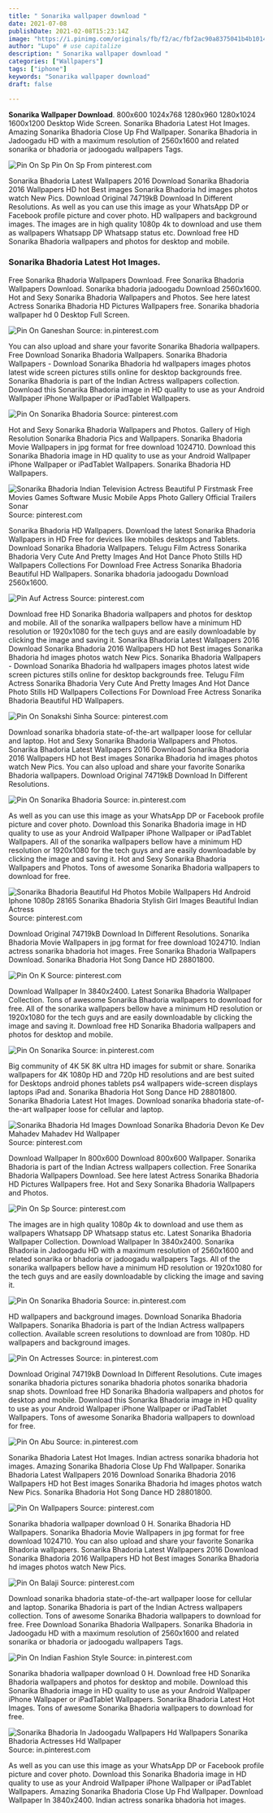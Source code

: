 ```yaml
---
title: " Sonarika wallpaper download "
date: 2021-07-08
publishDate: 2021-02-08T15:23:14Z
image: "https://i.pinimg.com/originals/fb/f2/ac/fbf2ac90a8375041b4b10145727688fd.jpg"
author: "Lupo" # use capitalize
description: " Sonarika wallpaper download "
categories: ["Wallpapers"]
tags: ["iphone"]
keywords: "Sonarika wallpaper download"
draft: false

---
```



**Sonarika Wallpaper Download**. 800x600 1024x768 1280x960 1280x1024 1600x1200 Desktop Wide Screen. Sonarika Bhadoria Latest Hot Images. Amazing Sonarika Bhadoria Close Up Fhd Wallpaper. Sonarika Bhadoria in Jadoogadu HD with a maximum resolution of 2560x1600 and related sonarika or bhadoria or jadoogadu wallpapers Tags.

![Pin On Sp](https://i.pinimg.com/originals/c6/7b/fb/c67bfba794c25f55738312a5acbeffd2.jpg "Pin On Sp")
Pin On Sp From pinterest.com


Sonarika Bhadoria Latest Wallpapers 2016 Download Sonarika Bhadoria 2016 Wallpapers HD hot Best images Sonarika Bhadoria hd images photos watch New Pics. Download Original 74719kB Download In Different Resolutions. As well as you can use this image as your WhatsApp DP or Facebook profile picture and cover photo. HD wallpapers and background images. The images are in high quality 1080p 4k to download and use them as wallpapers Whatsapp DP Whatsapp status etc. Download free HD Sonarika Bhadoria wallpapers and photos for desktop and mobile.

### Sonarika Bhadoria Latest Hot Images.

Free Sonarika Bhadoria Wallpapers Download. Free Sonarika Bhadoria Wallpapers Download. Sonarika bhadoria jadoogadu Download 2560x1600. Hot and Sexy Sonarika Bhadoria Wallpapers and Photos. See here latest Actress Sonarika Bhadoria HD Pictures Wallpapers free. Sonarika bhadoria wallpaper hd 0 Desktop Full Screen.


![Pin On Ganeshan](https://i.pinimg.com/originals/5b/d3/4f/5bd34f5cf4fb218fe43667d91ae4a8d1.jpg "Pin On Ganeshan")
Source: in.pinterest.com

You can also upload and share your favorite Sonarika Bhadoria wallpapers. Free Download Sonarika Bhadoria Wallpapers. Sonarika Bhadoria Wallpapers - Download Sonarika Bhadoria hd wallpapers images photos latest wide screen pictures stills online for desktop backgrounds free. Sonarika Bhadoria is part of the Indian Actress wallpapers collection. Download this Sonarika Bhadoria image in HD quality to use as your Android Wallpaper iPhone Wallpaper or iPadTablet Wallpapers.

![Pin On Sonarika Bhadoria](https://i.pinimg.com/736x/41/25/b4/4125b42924c6ba53579620ab153a5231.jpg "Pin On Sonarika Bhadoria")
Source: pinterest.com

Hot and Sexy Sonarika Bhadoria Wallpapers and Photos. Gallery of High Resolution Sonarika Bhadoria Pics and Wallpapers. Sonarika Bhadoria Movie Wallpapers in jpg format for free download 1024710. Download this Sonarika Bhadoria image in HD quality to use as your Android Wallpaper iPhone Wallpaper or iPadTablet Wallpapers. Sonarika Bhadoria HD Wallpapers.

![Sonarika Bhadoria Indian Television Actress Beautiful P Firstmask Free Movies Games Software Music Mobile Apps Photo Gallery Official Trailers Sonar](https://i.pinimg.com/originals/f9/c9/96/f9c9963bcd340f1c6713aa6fb8cc90f8.jpg "Sonarika Bhadoria Indian Television Actress Beautiful P Firstmask Free Movies Games Software Music Mobile Apps Photo Gallery Official Trailers Sonar")
Source: pinterest.com

Sonarika Bhadoria HD Wallpapers. Download the latest Sonarika Bhadoria Wallpapers in HD Free for devices like mobiles desktops and Tablets. Download Sonarika Bhadoria Wallpapers. Telugu Film Actress Sonarika Bhadoria Very Cute And Pretty Images And Hot Dance Photo Stills HD Wallpapers Collections For Download Free Actress Sonarika Bhadoria Beautiful HD Wallpapers. Sonarika bhadoria jadoogadu Download 2560x1600.

![Pin Auf Actress](https://i.pinimg.com/originals/21/e7/39/21e7392debc4ae82c39b6c5f3825a384.jpg "Pin Auf Actress")
Source: pinterest.com

Download free HD Sonarika Bhadoria wallpapers and photos for desktop and mobile. All of the sonarika wallpapers bellow have a minimum HD resolution or 1920x1080 for the tech guys and are easily downloadable by clicking the image and saving it. Sonarika Bhadoria Latest Wallpapers 2016 Download Sonarika Bhadoria 2016 Wallpapers HD hot Best images Sonarika Bhadoria hd images photos watch New Pics. Sonarika Bhadoria Wallpapers - Download Sonarika Bhadoria hd wallpapers images photos latest wide screen pictures stills online for desktop backgrounds free. Telugu Film Actress Sonarika Bhadoria Very Cute And Pretty Images And Hot Dance Photo Stills HD Wallpapers Collections For Download Free Actress Sonarika Bhadoria Beautiful HD Wallpapers.

![Pin On Sonakshi Sinha](https://i.pinimg.com/originals/b1/b1/90/b1b1908f2740d4fde52dc1aa5df4c19e.jpg "Pin On Sonakshi Sinha")
Source: pinterest.com

Download sonarika bhadoria state-of-the-art wallpaper loose for cellular and laptop. Hot and Sexy Sonarika Bhadoria Wallpapers and Photos. Sonarika Bhadoria Latest Wallpapers 2016 Download Sonarika Bhadoria 2016 Wallpapers HD hot Best images Sonarika Bhadoria hd images photos watch New Pics. You can also upload and share your favorite Sonarika Bhadoria wallpapers. Download Original 74719kB Download In Different Resolutions.

![Pin On Sonarika Bhadoria](https://i.pinimg.com/736x/89/52/12/8952124a9beacabf1d454ac54b8ad4d6.jpg "Pin On Sonarika Bhadoria")
Source: in.pinterest.com

As well as you can use this image as your WhatsApp DP or Facebook profile picture and cover photo. Download this Sonarika Bhadoria image in HD quality to use as your Android Wallpaper iPhone Wallpaper or iPadTablet Wallpapers. All of the sonarika wallpapers bellow have a minimum HD resolution or 1920x1080 for the tech guys and are easily downloadable by clicking the image and saving it. Hot and Sexy Sonarika Bhadoria Wallpapers and Photos. Tons of awesome Sonarika Bhadoria wallpapers to download for free.

![Sonarika Bhadoria Beautiful Hd Photos Mobile Wallpapers Hd Android Iphone 1080p 28165 Sonarika Bhadoria Stylish Girl Images Beautiful Indian Actress](https://i.pinimg.com/originals/09/db/5c/09db5c5b91edd5b7ae5a88926f2cd64c.jpg "Sonarika Bhadoria Beautiful Hd Photos Mobile Wallpapers Hd Android Iphone 1080p 28165 Sonarika Bhadoria Stylish Girl Images Beautiful Indian Actress")
Source: pinterest.com

Download Original 74719kB Download In Different Resolutions. Sonarika Bhadoria Movie Wallpapers in jpg format for free download 1024710. Indian actress sonarika bhadoria hot images. Free Sonarika Bhadoria Wallpapers Download. Sonarika Bhadoria Hot Song Dance HD 28801800.

![Pin On K](https://i.pinimg.com/originals/d8/43/4c/d8434c36d3dce1e56d918f9bc41b3192.jpg "Pin On K")
Source: pinterest.com

Download Wallpaper In 3840x2400. Latest Sonarika Bhadoria Wallpaper Collection. Tons of awesome Sonarika Bhadoria wallpapers to download for free. All of the sonarika wallpapers bellow have a minimum HD resolution or 1920x1080 for the tech guys and are easily downloadable by clicking the image and saving it. Download free HD Sonarika Bhadoria wallpapers and photos for desktop and mobile.

![Pin On Sonarika](https://i.pinimg.com/originals/da/b4/07/dab4075d1a05e9993ddeb618ab4c62ff.jpg "Pin On Sonarika")
Source: in.pinterest.com

Big community of 4K 5K 8K ultra HD images for submit or share. Sonarika wallpapers for 4K 1080p HD and 720p HD resolutions and are best suited for Desktops android phones tablets ps4 wallpapers wide-screen displays laptops iPad and. Sonarika Bhadoria Hot Song Dance HD 28801800. Sonarika Bhadoria Latest Hot Images. Download sonarika bhadoria state-of-the-art wallpaper loose for cellular and laptop.

![Sonarika Bhadoria Hd Images Download Sonarika Bhadoria Devon Ke Dev Mahadev Mahadev Hd Wallpaper](https://i.pinimg.com/originals/cc/2b/d1/cc2bd1af2292f10b0ae9f8a0051ef493.jpg "Sonarika Bhadoria Hd Images Download Sonarika Bhadoria Devon Ke Dev Mahadev Mahadev Hd Wallpaper")
Source: pinterest.com

Download Wallpaper In 800x600 Download 800x600 Wallpaper. Sonarika Bhadoria is part of the Indian Actress wallpapers collection. Free Sonarika Bhadoria Wallpapers Download. See here latest Actress Sonarika Bhadoria HD Pictures Wallpapers free. Hot and Sexy Sonarika Bhadoria Wallpapers and Photos.

![Pin On Sp](https://i.pinimg.com/originals/c6/7b/fb/c67bfba794c25f55738312a5acbeffd2.jpg "Pin On Sp")
Source: pinterest.com

The images are in high quality 1080p 4k to download and use them as wallpapers Whatsapp DP Whatsapp status etc. Latest Sonarika Bhadoria Wallpaper Collection. Download Wallpaper In 3840x2400. Sonarika Bhadoria in Jadoogadu HD with a maximum resolution of 2560x1600 and related sonarika or bhadoria or jadoogadu wallpapers Tags. All of the sonarika wallpapers bellow have a minimum HD resolution or 1920x1080 for the tech guys and are easily downloadable by clicking the image and saving it.

![Pin On Sonarika Bhadoria](https://i.pinimg.com/736x/7c/10/02/7c10027f542744ff9b6fb6e4c115b161.jpg "Pin On Sonarika Bhadoria")
Source: in.pinterest.com

HD wallpapers and background images. Download Sonarika Bhadoria Wallpapers. Sonarika Bhadoria is part of the Indian Actress wallpapers collection. Available screen resolutions to download are from 1080p. HD wallpapers and background images.

![Pin On Actresses](https://i.pinimg.com/736x/8b/d1/a4/8bd1a4026ff5de4754df3a5bffd40339.jpg "Pin On Actresses")
Source: in.pinterest.com

Download Original 74719kB Download In Different Resolutions. Cute images sonarika bhadoria pictures sonarika bhadoria photos sonarika bhadoria snap shots. Download free HD Sonarika Bhadoria wallpapers and photos for desktop and mobile. Download this Sonarika Bhadoria image in HD quality to use as your Android Wallpaper iPhone Wallpaper or iPadTablet Wallpapers. Tons of awesome Sonarika Bhadoria wallpapers to download for free.

![Pin On Abu](https://i.pinimg.com/originals/00/75/4b/00754b307a527fe65b280bb5132d5b98.jpg "Pin On Abu")
Source: in.pinterest.com

Sonarika Bhadoria Latest Hot Images. Indian actress sonarika bhadoria hot images. Amazing Sonarika Bhadoria Close Up Fhd Wallpaper. Sonarika Bhadoria Latest Wallpapers 2016 Download Sonarika Bhadoria 2016 Wallpapers HD hot Best images Sonarika Bhadoria hd images photos watch New Pics. Sonarika Bhadoria Hot Song Dance HD 28801800.

![Pin On Wallpapers](https://i.pinimg.com/originals/f2/80/3c/f2803ca59c8bf51292a1c14e74de88c6.jpg "Pin On Wallpapers")
Source: pinterest.com

Sonarika bhadoria wallpaper download 0 H. Sonarika Bhadoria HD Wallpapers. Sonarika Bhadoria Movie Wallpapers in jpg format for free download 1024710. You can also upload and share your favorite Sonarika Bhadoria wallpapers. Sonarika Bhadoria Latest Wallpapers 2016 Download Sonarika Bhadoria 2016 Wallpapers HD hot Best images Sonarika Bhadoria hd images photos watch New Pics.

![Pin On Balaji](https://i.pinimg.com/originals/c5/ae/13/c5ae132e8af9584bc4e0d5fe36771afd.jpg "Pin On Balaji")
Source: pinterest.com

Download sonarika bhadoria state-of-the-art wallpaper loose for cellular and laptop. Sonarika Bhadoria is part of the Indian Actress wallpapers collection. Tons of awesome Sonarika Bhadoria wallpapers to download for free. Free Download Sonarika Bhadoria Wallpapers. Sonarika Bhadoria in Jadoogadu HD with a maximum resolution of 2560x1600 and related sonarika or bhadoria or jadoogadu wallpapers Tags.

![Pin On Indian Fashion Style](https://i.pinimg.com/originals/0c/5d/35/0c5d35b4d9251b33b667932ee3b4078c.jpg "Pin On Indian Fashion Style")
Source: in.pinterest.com

Sonarika bhadoria wallpaper download 0 H. Download free HD Sonarika Bhadoria wallpapers and photos for desktop and mobile. Download this Sonarika Bhadoria image in HD quality to use as your Android Wallpaper iPhone Wallpaper or iPadTablet Wallpapers. Sonarika Bhadoria Latest Hot Images. Tons of awesome Sonarika Bhadoria wallpapers to download for free.

![Sonarika Bhadoria In Jadoogadu Wallpapers Hd Wallpapers Sonarika Bhadoria Actresses Hd Wallpaper](https://i.pinimg.com/originals/fb/f2/ac/fbf2ac90a8375041b4b10145727688fd.jpg "Sonarika Bhadoria In Jadoogadu Wallpapers Hd Wallpapers Sonarika Bhadoria Actresses Hd Wallpaper")
Source: in.pinterest.com

As well as you can use this image as your WhatsApp DP or Facebook profile picture and cover photo. Download this Sonarika Bhadoria image in HD quality to use as your Android Wallpaper iPhone Wallpaper or iPadTablet Wallpapers. Amazing Sonarika Bhadoria Close Up Fhd Wallpaper. Download Wallpaper In 3840x2400. Indian actress sonarika bhadoria hot images.

